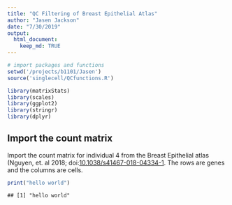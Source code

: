 ```yaml
---
title: "QC Filtering of Breast Epithelial Atlas"
author: "Jasen Jackson"
date: "7/30/2019"
output:
  html_document:
    keep_md: TRUE
---
```





```r
# import packages and functions
setwd('/projects/b1101/Jasen')
source('singlecell/QCfunctions.R')

library(matrixStats)
library(scales)
library(ggplot2)
library(stringr)
library(dplyr)
```

## Import the count matrix
Import the count matrix for individual 4 from the Breast Epithelial atlas (Nguyen, et. al 2018; doi:[10.1038/s41467-018-04334-1](https://www.nature.com/articles/s41467-018-04334-1). The rows are genes and the columns are cells.


```r
print("hello world")
```

```
## [1] "hello world"
```
